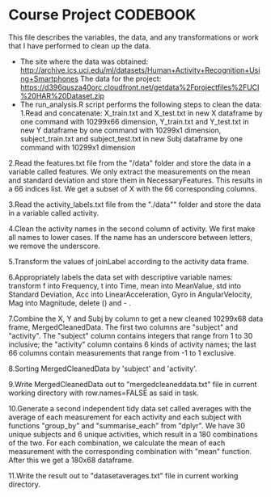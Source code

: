 Course Project CODEBOOK
=======================
This file describes the variables, the data, and any transformations or work that I have performed to clean up the data.
* The site where the data was obtained:
http://archive.ics.uci.edu/ml/datasets/Human+Activity+Recognition+Using+Smartphones 
The data for the project:
https://d396qusza40orc.cloudfront.net/getdata%2Fprojectfiles%2FUCI%20HAR%20Dataset.zip
* The run_analysis.R script performs the following steps to clean the data:
1.Read and concatenate: X_train.txt and X_test.txt in new X dataframe by one command with 10299x66 dimension, Y_train.txt and Y_test.txt in new Y dataframe by one command with 10299x1 dimension, subject_train.txt and subject_test.txt in new Subj dataframe by one command with 10299x1 dimension

2.Read the features.txt file from the "/data" folder and store the data in a variable called features. We only extract the measurements on the mean and standard deviation and store them in NecessaryFeatures. This results in a 66 indices list. We get a subset of X with the 66 corresponding columns.

3.Read the activity_labels.txt file from the "./data"" folder and store the data in a variable called activity.

4.Clean the activity names in the second column of activity. We first make all names to lower cases. If the name has an underscore between letters, we remove the underscore.

5.Transform the values of joinLabel according to the activity data frame.

6.Appropriately labels the data set with descriptive variable names: transform f into Frequency, t into Time, mean into MeanValue, std into Standard Deviation, Acc into LinearAcceleration, Gyro in AngularVelocity, Mag into Magnitude, delete () and - .

7.Combine the X, Y and Subj by column to get a new cleaned 10299x68 data frame, MergedCleanedData. The first two columns are "subject" and "activity". The "subject" column contains integers that range from 1 to 30 inclusive; the "activity" column contains 6 kinds of activity names; the last 66 columns contain measurements that range from -1 to 1 exclusive.

8.Sorting MergedCleanedData by 'subject' and 'activity'.

9.Write MergedCleanedData out to "mergedcleaneddata.txt" file in current working directory with row.names=FALSE as said in task.

10.Generate a second independent tidy data set called averages with the average of each measurement for each activity and each subject with functions "group_by" and "summarise_each" from "dplyr". We have 30 unique subjects and 6 unique activities, which result in a 180 combinations of the two. For each combination, we calculate the mean of each measurement with the corresponding combination with "mean" function. After this we get a 180x68 dataframe.

11.Write the result out to "datasetaverages.txt" file in current working directory.

